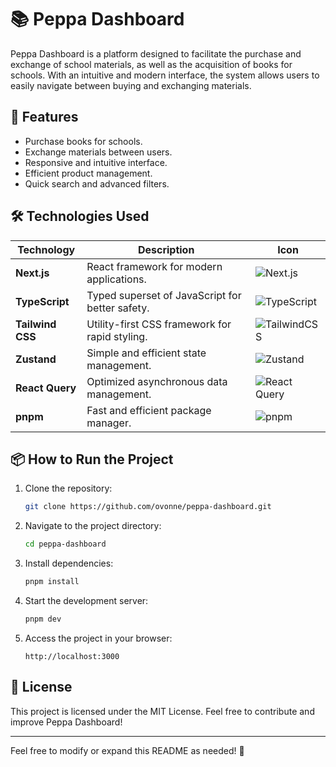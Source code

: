 # 📚 Peppa Dashboard

Peppa Dashboard is a platform designed to facilitate the purchase and exchange of school materials, as well as the acquisition of books for schools. With an intuitive and modern interface, the system allows users to easily navigate between buying and exchanging materials.

## 🚀 Features

- Purchase books for schools.
- Exchange materials between users.
- Responsive and intuitive interface.
- Efficient product management.
- Quick search and advanced filters.

## 🛠️ Technologies Used

| Technology       | Description                                     | Icon                                                                                          |
| ---------------- | ----------------------------------------------- | --------------------------------------------------------------------------------------------- |
| **Next.js**      | React framework for modern applications.        | ![Next.js](https://img.shields.io/badge/-Next.Js-05122A?style=flat&logo=next.js)              |
| **TypeScript**   | Typed superset of JavaScript for better safety. | ![TypeScript](https://img.shields.io/badge/-Typescript-05122A?style=flat&logo=typescript)     |
| **Tailwind CSS** | Utility-first CSS framework for rapid styling.  | ![TailwindCSS](https://img.shields.io/badge/-TailwindCSS-05122A?style=flat&logo=tailwindcss)  |
| **Zustand**      | Simple and efficient state management.          | ![Zustand](https://img.shields.io/badge/-Zustand-05122A?style=flat&logo=react)                |
| **React Query**  | Optimized asynchronous data management.         | ![React Query](https://img.shields.io/badge/-React%20Query-05122A?style=flat&logo=reactquery) |
| **pnpm**         | Fast and efficient package manager.             | ![pnpm](https://img.shields.io/badge/-pnpm-05122A?style=flat&logo=pnpm)                       |

## 📦 How to Run the Project

1. Clone the repository:
   ```sh
   git clone https://github.com/ovonne/peppa-dashboard.git
   ```
2. Navigate to the project directory:
   ```sh
   cd peppa-dashboard
   ```
3. Install dependencies:
   ```sh
   pnpm install
   ```
4. Start the development server:
   ```sh
   pnpm dev
   ```
5. Access the project in your browser:
   ```
   http://localhost:3000
   ```

## 📜 License

This project is licensed under the MIT License. Feel free to contribute and improve Peppa Dashboard!

---

Feel free to modify or expand this README as needed! 🚀

